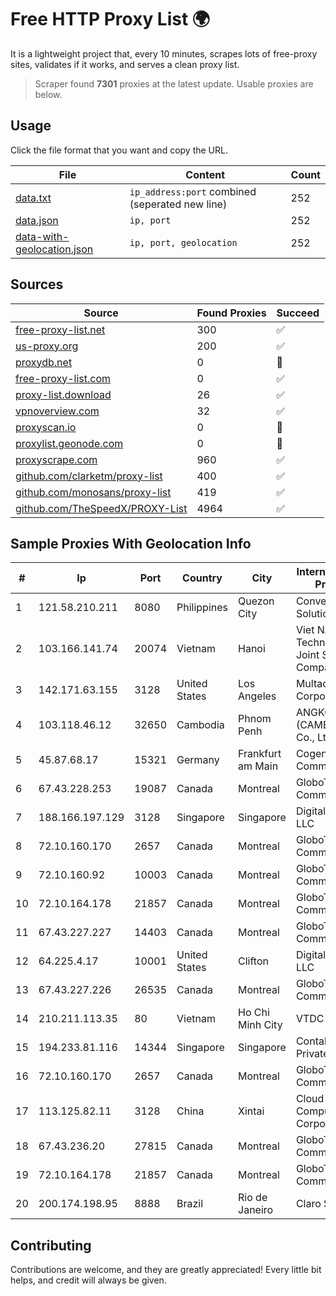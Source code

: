 
# Free HTTP Proxy List 🌍

It is a lightweight project that, every 10 minutes, scrapes lots of free-proxy sites, validates if it works, and serves a clean proxy list.


> Scraper found **7301** proxies at the latest update. Usable proxies are below.

## Usage

Click the file format that you want and copy the URL.


|File|Content|Count|
|----|-------|-----|
|[data.txt](https://raw.githubusercontent.com/themiralay/Proxy-List-World/master/data.txt)|`ip_address:port` combined (seperated new line)|252|
|[data.json](https://raw.githubusercontent.com/themiralay/Proxy-List-World/master/data.json)|`ip, port`|252|
|[data-with-geolocation.json](https://raw.githubusercontent.com/themiralay/Proxy-List-World/master/data-with-geolocation.json)|`ip, port, geolocation`|252|

## Sources

|Source|Found Proxies|Succeed|
|------|-------------|-------|
|[free-proxy-list.net](https://free-proxy-list.net)|300|✅|
|[us-proxy.org](https://www.us-proxy.org)|200|✅|
|[proxydb.net](http://proxydb.net)|0|🚫|
|[free-proxy-list.com](https://free-proxy-list.com/?page=&port=&type%5B%5D=http&type%5B%5D=https&up_time=0&search=Search)|0|✅|
|[proxy-list.download](https://www.proxy-list.download/HTTP)|26|✅|
|[vpnoverview.com](https://vpnoverview.com/privacy/anonymous-browsing/free-proxy-servers)|32|✅|
|[proxyscan.io](https://www.proxyscan.io)|0|🚫|
|[proxylist.geonode.com](https://proxylist.geonode.com/api/proxy-list?limit=300&page=1&sort_by=lastChecked&sort_type=desc&protocols=http,https)|0|🚫|
|[proxyscrape.com](https://api.proxyscrape.com/v2/?request=displayproxies&protocol=http&timeout=10000&country=all&ssl=all&anonymity=all)|960|✅|
|[github.com/clarketm/proxy-list](https://raw.githubusercontent.com/clarketm/proxy-list/master/proxy-list-raw.txt)|400|✅|
|[github.com/monosans/proxy-list](https://raw.githubusercontent.com/monosans/proxy-list/main/proxies/http.txt)|419|✅|
|[github.com/TheSpeedX/PROXY-List](https://raw.githubusercontent.com/TheSpeedX/PROXY-List/master/http.txt)|4964|✅|


## Sample Proxies With Geolocation Info

|#|Ip|Port|Country|City|Internet Service Provider|
|-|--|----|-------|----|-------------------------|
|1|121.58.210.211|8080|Philippines|Quezon City|Converge ICT Solution Inc|
|2|103.166.141.74|20074|Vietnam|Hanoi|Viet NAM Cloud Technology Joint Stock Company|
|3|142.171.63.155|3128|United States|Los Angeles|Multacom Corporation|
|4|103.118.46.12|32650|Cambodia|Phnom Penh|ANGKOR E & C (CAMBODIA) Co., Ltd.|
|5|45.87.68.17|15321|Germany|Frankfurt am Main|Cogent Communications|
|6|67.43.228.253|19087|Canada|Montreal|GloboTech Communications|
|7|188.166.197.129|3128|Singapore|Singapore|DigitalOcean, LLC|
|8|72.10.160.170|2657|Canada|Montreal|GloboTech Communications|
|9|72.10.160.92|10003|Canada|Montreal|GloboTech Communications|
|10|72.10.164.178|21857|Canada|Montreal|GloboTech Communications|
|11|67.43.227.227|14403|Canada|Montreal|GloboTech Communications|
|12|64.225.4.17|10001|United States|Clifton|DigitalOcean, LLC|
|13|67.43.227.226|26535|Canada|Montreal|GloboTech Communications|
|14|210.211.113.35|80|Vietnam|Ho Chi Minh City|VTDC|
|15|194.233.81.116|14344|Singapore|Singapore|Contabo Asia Private Limited|
|16|72.10.160.170|2657|Canada|Montreal|GloboTech Communications|
|17|113.125.82.11|3128|China|Xintai|Cloud Computing Corporation|
|18|67.43.236.20|27815|Canada|Montreal|GloboTech Communications|
|19|72.10.164.178|21857|Canada|Montreal|GloboTech Communications|
|20|200.174.198.95|8888|Brazil|Rio de Janeiro|Claro S.A|



## Contributing

Contributions are welcome, and they are greatly appreciated! Every
little bit helps, and credit will always be given.

